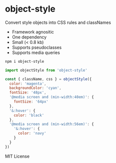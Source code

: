 
# object-style

Convert style objects into CSS rules and classNames

- Framework agnositic
- One dependency
- Small (< 0.8 kb)
- Supports pseudoclasses
- Supports media queries

```sh
npm i object-style
```

```js
import objectStyle from 'object-style'

const { className, css } = objectStyle({
  color: 'magenta',
  backgroundColor: 'cyan',
  fontSize: '48px',
  '@media screen and (min-width:40em)': {
    fontSize: '64px'
  },
  '&:hover': {
    color: 'black'
  },
  '@media screen and (min-width:56em)': {
    '&:hover': {
      color: 'navy'
    }
  }
})
```

MIT License
